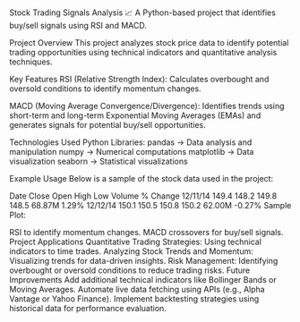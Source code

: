 Stock Trading Signals Analysis 📈
A Python-based project that identifies buy/sell signals using RSI and MACD.

Project Overview
This project analyzes stock price data to identify potential trading opportunities using technical indicators and quantitative analysis techniques.

Key Features
RSI (Relative Strength Index):
Calculates overbought and oversold conditions to identify momentum changes.

MACD (Moving Average Convergence/Divergence):
Identifies trends using short-term and long-term Exponential Moving Averages (EMAs) and generates signals for potential buy/sell opportunities.

Technologies Used
Python
Libraries:
pandas → Data analysis and manipulation
numpy → Numerical computations
matplotlib → Data visualization
seaborn → Statistical visualizations


Example Usage
Below is a sample of the stock data used in the project:

Date	Close	Open	High	Low	Volume	% Change
12/11/14	149.4	148.2	149.8	148.5	68.87M	1.29%
12/12/14	150.1	150.5	150.8	150.2	62.00M	-0.27%
Sample Plot:

RSI to identify momentum changes.
MACD crossovers for buy/sell signals.
Project Applications
Quantitative Trading Strategies: Using technical indicators to time trades.
Analyzing Stock Trends and Momentum: Visualizing trends for data-driven insights.
Risk Management: Identifying overbought or oversold conditions to reduce trading risks.
Future Improvements
Add additional technical indicators like Bollinger Bands or Moving Averages.
Automate live data fetching using APIs (e.g., Alpha Vantage or Yahoo Finance).
Implement backtesting strategies using historical data for performance evaluation.
